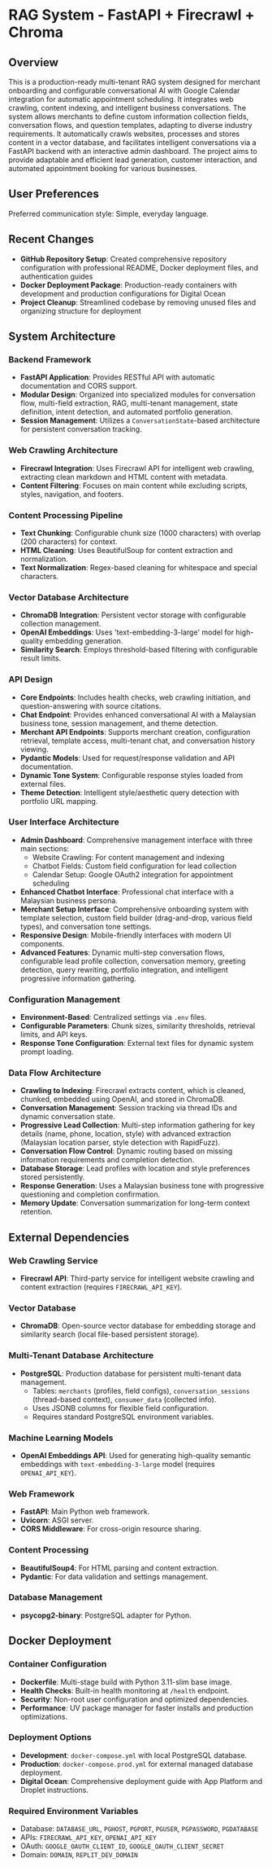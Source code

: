 # RAG System - FastAPI + Firecrawl + Chroma

## Overview

This is a production-ready multi-tenant RAG system designed for merchant onboarding and configurable conversational AI with Google Calendar integration for automatic appointment scheduling. It integrates web crawling, content indexing, and intelligent business conversations. The system allows merchants to define custom information collection fields, conversation flows, and question templates, adapting to diverse industry requirements. It automatically crawls websites, processes and stores content in a vector database, and facilitates intelligent conversations via a FastAPI backend with an interactive admin dashboard. The project aims to provide adaptable and efficient lead generation, customer interaction, and automated appointment booking for various businesses.

## User Preferences

Preferred communication style: Simple, everyday language.

## Recent Changes

- **GitHub Repository Setup**: Created comprehensive repository configuration with professional README, Docker deployment files, and authentication guides
- **Docker Deployment Package**: Production-ready containers with development and production configurations for Digital Ocean
- **Project Cleanup**: Streamlined codebase by removing unused files and organizing structure for deployment

## System Architecture

### Backend Framework
- **FastAPI Application**: Provides RESTful API with automatic documentation and CORS support.
- **Modular Design**: Organized into specialized modules for conversation flow, multi-field extraction, RAG, multi-tenant management, state definition, intent detection, and automated portfolio generation.
- **Session Management**: Utilizes a `ConversationState`-based architecture for persistent conversation tracking.

### Web Crawling Architecture
- **Firecrawl Integration**: Uses Firecrawl API for intelligent web crawling, extracting clean markdown and HTML content with metadata.
- **Content Filtering**: Focuses on main content while excluding scripts, styles, navigation, and footers.

### Content Processing Pipeline
- **Text Chunking**: Configurable chunk size (1000 characters) with overlap (200 characters) for context.
- **HTML Cleaning**: Uses BeautifulSoup for content extraction and normalization.
- **Text Normalization**: Regex-based cleaning for whitespace and special characters.

### Vector Database Architecture
- **ChromaDB Integration**: Persistent vector storage with configurable collection management.
- **OpenAI Embeddings**: Uses 'text-embedding-3-large' model for high-quality embedding generation.
- **Similarity Search**: Employs threshold-based filtering with configurable result limits.

### API Design
- **Core Endpoints**: Includes health checks, web crawling initiation, and question-answering with source citations.
- **Chat Endpoint**: Provides enhanced conversational AI with a Malaysian business tone, session management, and theme detection.
- **Merchant API Endpoints**: Supports merchant creation, configuration retrieval, template access, multi-tenant chat, and conversation history viewing.
- **Pydantic Models**: Used for request/response validation and API documentation.
- **Dynamic Tone System**: Configurable response styles loaded from external files.
- **Theme Detection**: Intelligent style/aesthetic query detection with portfolio URL mapping.

### User Interface Architecture
- **Admin Dashboard**: Comprehensive management interface with three main sections:
  - Website Crawling: For content management and indexing
  - Chatbot Fields: Custom field configuration for lead collection
  - Calendar Setup: Google OAuth2 integration for appointment scheduling
- **Enhanced Chatbot Interface**: Professional chat interface with a Malaysian business persona.
- **Merchant Setup Interface**: Comprehensive onboarding system with template selection, custom field builder (drag-and-drop, various field types), and conversation tone settings.
- **Responsive Design**: Mobile-friendly interfaces with modern UI components.
- **Advanced Features**: Dynamic multi-step conversation flows, configurable lead profile collection, conversation memory, greeting detection, query rewriting, portfolio integration, and intelligent progressive information gathering.

### Configuration Management
- **Environment-Based**: Centralized settings via `.env` files.
- **Configurable Parameters**: Chunk sizes, similarity thresholds, retrieval limits, and API keys.
- **Response Tone Configuration**: External text files for dynamic system prompt loading.

### Data Flow Architecture
- **Crawling to Indexing**: Firecrawl extracts content, which is cleaned, chunked, embedded using OpenAI, and stored in ChromaDB.
- **Conversation Management**: Session tracking via thread IDs and dynamic conversation state.
- **Progressive Lead Collection**: Multi-step information gathering for key details (name, phone, location, style) with advanced extraction (Malaysian location parser, style detection with RapidFuzz).
- **Conversation Flow Control**: Dynamic routing based on missing information requirements and completion detection.
- **Database Storage**: Lead profiles with location and style preferences stored persistently.
- **Response Generation**: Uses a Malaysian business tone with progressive questioning and completion confirmation.
- **Memory Update**: Conversation summarization for long-term context retention.

## External Dependencies

### Web Crawling Service
- **Firecrawl API**: Third-party service for intelligent website crawling and content extraction (requires `FIRECRAWL_API_KEY`).

### Vector Database
- **ChromaDB**: Open-source vector database for embedding storage and similarity search (local file-based persistent storage).

### Multi-Tenant Database Architecture
- **PostgreSQL**: Production database for persistent multi-tenant data management.
  - Tables: `merchants` (profiles, field configs), `conversation_sessions` (thread-based context), `consumer_data` (collected info).
  - Uses JSONB columns for flexible field configuration.
  - Requires standard PostgreSQL environment variables.

### Machine Learning Models
- **OpenAI Embeddings API**: Used for generating high-quality semantic embeddings with `text-embedding-3-large` model (requires `OPENAI_API_KEY`).

### Web Framework
- **FastAPI**: Main Python web framework.
- **Uvicorn**: ASGI server.
- **CORS Middleware**: For cross-origin resource sharing.

### Content Processing
- **BeautifulSoup4**: For HTML parsing and content extraction.
- **Pydantic**: For data validation and settings management.

### Database Management
- **psycopg2-binary**: PostgreSQL adapter for Python.

## Docker Deployment

### Container Configuration
- **Dockerfile**: Multi-stage build with Python 3.11-slim base image.
- **Health Checks**: Built-in health monitoring at `/health` endpoint.
- **Security**: Non-root user configuration and optimized dependencies.
- **Performance**: UV package manager for faster installs and production optimizations.

### Deployment Options
- **Development**: `docker-compose.yml` with local PostgreSQL database.
- **Production**: `docker-compose.prod.yml` for external managed database deployment.
- **Digital Ocean**: Comprehensive deployment guide with App Platform and Droplet instructions.

### Required Environment Variables
- Database: `DATABASE_URL`, `PGHOST`, `PGPORT`, `PGUSER`, `PGPASSWORD`, `PGDATABASE`
- APIs: `FIRECRAWL_API_KEY`, `OPENAI_API_KEY`
- OAuth: `GOOGLE_OAUTH_CLIENT_ID`, `GOOGLE_OAUTH_CLIENT_SECRET`
- Domain: `DOMAIN`, `REPLIT_DEV_DOMAIN`